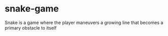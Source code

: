 # snake-game

Snake is a game where the player maneuvers a growing line that becomes a primary obstacle to itself
